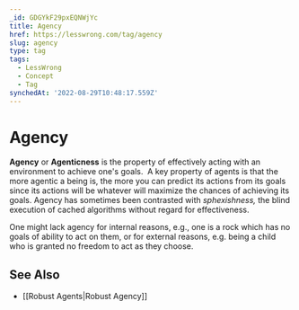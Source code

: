 ```yaml
---
_id: GDGYkF29pxEQNWjYc
title: Agency
href: https://lesswrong.com/tag/agency
slug: agency
type: tag
tags:
  - LessWrong
  - Concept
  - Tag
synchedAt: '2022-08-29T10:48:17.559Z'
---
```


# Agency

**Agency** or **Agenticness** is the property of effectively acting with an environment to achieve one's goals.  A key property of agents is that the more agentic a being is, the more you can predict its actions from its goals since its actions will be whatever will maximize the chances of achieving its goals. Agency has sometimes been contrasted with *sphexishness,* the blind execution of cached algorithms without regard for effectiveness. 

One might lack agency for internal reasons, e.g., one is a rock which has no goals of ability to act on them, or for external reasons, e.g. being a child who is granted no freedom to act as they choose.  

## See Also

- [[Robust Agents|Robust Agency]]
